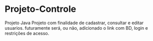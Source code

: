 # Projeto-Controle
Projeto Java
Projeto com finalidade de cadastrar, consultar e editar usuarios.
futuramente será, ou não, adicionado o link com BD, login e restrições de acesso.
